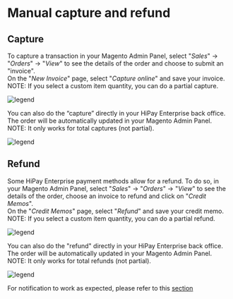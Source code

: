 # Manual capture and refund

## Capture

To capture a transaction in your Magento Admin Panel, select "_Sales_" -> "_Orders_" -> "_View_" to see the details of the order and choose to submit an "invoice".  
On the "_New Invoice_" page, select "_Capture online_" and save your invoice.  
NOTE: If you select a custom item quantity, you can do a partial capture.

![legend](images/capture_manual.png)

You can also do the “capture” directly in your HiPay Enterprise back office. The order will be automatically updated in your Magento Admin Panel.  
NOTE: It only works for total captures (not partial).

![legend](images/capture_manual_tpp.png)

## Refund

Some HiPay Enterprise payment methods allow for a refund. To do so, in your Magento Admin Panel, select "_Sales_" -> "_Orders_" -> "_View_" to see the details of the order, choose an invoice to refund and click on "_Credit Memos_".  
On the "_Credit Memos_" page, select "_Refund_" and save your credit memo.  
NOTE: If you select a custom item quantity, you can do a partial refund.

![legend](images/refund_manual.png)

You can also do the "refund" directly in your HiPay Enterprise back office. The order will be automatically updated in your Magento Admin Panel.  
NOTE: It only works for total refunds (not partial).

![legend](images/refund_manual_tpp.png)

<div class="alert alert-warning">
	<i class="fa fa-warning"></i>
	For notification to work as expected, please refer to this <a href="#platform-configuration-customized-notifications">section</a>
</div>
